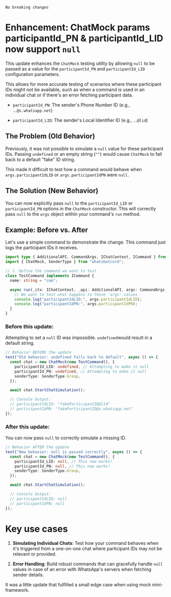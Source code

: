 `No breaking changes`

# Enhancement: ChatMock params participantId_PN & participantId_LID now support `null`

This update enhances the `ChatMock` testing utility by allowing `null` to be passed as a value for the `participantId_PN` and `participantId_LID` configuration parameters.

This allows for more accurate testing of scenarios where these participant IDs might not be available, such as when a command is used in an individual chat or if there's an error fetching participant data.

- `participantId_PN`: The sender's Phone Number ID (e.g., ...`@s.whatsapp.net`)

- `participantId_LID`: The sender's Local Identifier ID (e.g., ...`@lid`)

## The Problem (Old Behavior)

Previously, it was not possible to simulate a `null` value for these participant IDs. Passing `undefined` or an empty string (`""`) would cause `ChatMock` to fall back to a default "fake" ID string.

This made it difficult to test how a command would behave when `args.participantIdLID` or `args.participantIdPN` were `null`.

## The Solution (New Behavior)

You can now explicitly pass `null` to the `participantId_LID` or `participantId_PN` options in the `ChatMock` constructor. This will correctly pass `null` to the `args` object within your command's `run` method.

## Example: Before vs. After

Let's use a simple command to demonstrate the change. This command just logs the participant IDs it receives.

```ts
import type { AdditionalAPI, CommandArgs, IChatContext, ICommand } from "whatsbotcord";
import { ChatMock, SenderType } from "whatsbotcord";

// 1. Define the command we want to test
class TestCommand implements ICommand {
  name: string = "com";

  async run(_ctx: IChatContext, _api: AdditionalAPI, args: CommandArgs): Promise<void> {
    // We want to test what happens to these 'args' values
    console.log("participantIdLID:", args.participantIdLID);
    console.log("participantIdPN:", args.participantIdPN);
  }
}
```

### Before this update:

Attempting to set a `null` ID was impossible. `undefined`would result in a default string.

```ts
// Behavior BEFORE the update
test("Old behavior: undefined falls back to default", async () => {
  const chat = new ChatMock(new TestCommand(), {
    participantId_LID: undefined, // Attempting to make it null
    participantId_PN: undefined, // Attempting to make it null
    senderType: SenderType.Group,
  });

  await chat.StartChatSimulation();

  // Console Output:
  // participantIdLID: "fakeParticipantID@lid"
  // participantIdPN: "fakeParticipantID@s.whatsapp.net"
});
```

### After this update:

You can now pass `null` to correctly simulate a missing ID.

```ts
// Behavior AFTER the update
test("New behavior: null is passed correctly", async () => {
  const chat = new ChatMock(new TestCommand(), {
    participantId_LID: null, // This now works!
    participantId_PN: null, // This now works!
    senderType: SenderType.Group,
  });

  await chat.StartChatSimulation();

  // Console Output:
  // participantIdLID: null
  // participantIdPN: null
});
```

# Key use cases

1. **Simulating Individual Chats**: Test how your command behaves when it's triggered from a one-on-one chat where participant IDs may not be relevant or provided.

2. **Error Handling**: Build robust commands that can gracefully handle `null` values in case of an error with WhatsApp's servers when fetching sender details.

It was a little update that fulfilled a small edge case when using mock mini-framework.

